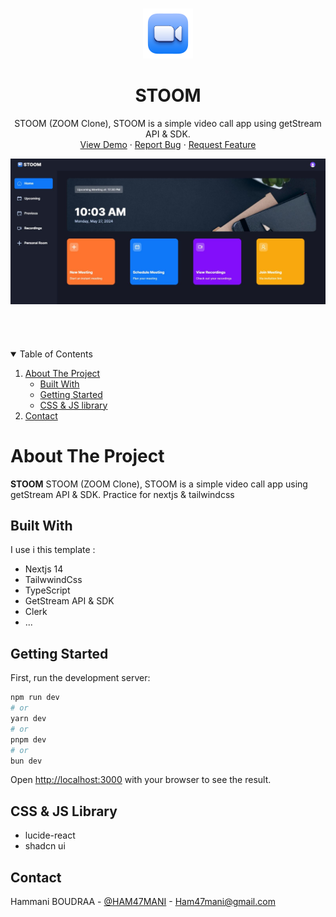 <!--
 * Template Name      : STOOM
 * Template Version   : V 1.0.0
 * Template Url       : .....................
 * Language           : Nextjs 14 with TypeScript
 * Contact Me : Skaype   :- Boudraa.Hammani
 *				      Facebook :- Ham mani
 *				      Email    :- Ham47mani@gmail.com
-->



<!-- PROJECT LOGO -->
<br />
<p align="center">
  <a href="https://ham47mani.github.io/stoom/">
    <img src="public/icons/logo.svg" alt="Logo" width="80" height="80">
  </a>

  <h1 align="center">STOOM</h1>

  <p align="center">
    STOOM (ZOOM Clone), STOOM is a simple video call app using getStream API & SDK.
    <br />
    <a href="https://hb-linkedin-clone.netlify.app">View Demo</a>
    ·
    <a href="https://github.com/Ham47Mani/stoom/issues">Report Bug</a>
    ·
    <a href="https://github.com/Ham47Mani/stoom/issues">Request Feature</a>
  </p>
</p>

<img src="preview.jpg" alt="preview" />

<br />
<br />


<br />
<br />
<br />

<!-- TABLE OF CONTENTS -->
<details open="open">
  <summary>Table of Contents</summary>
  <ol>
    <li>
      <a href="#about-the-project">About The Project</a>
      <ul>
        <li><a href="#built-with">Built With</a></li>
        <li><a href="#getting-started">Getting Started</a></li>
        <li><a href="#CSS & JS Library">CSS & JS library</a></li>
      </ul>
    </li>
    <li><a href="#contact">Contact</a></li>
  </ol>
</details>



<!-- ABOUT THE PROJECT -->
# About The Project


<b>STOOM</b> STOOM (ZOOM Clone), STOOM is a simple video call app using getStream API & SDK. Practice for nextjs & tailwindcss

## Built With

I use i this template :

* Nextjs 14
* TailwwindCss
* TypeScript
* GetStream API & SDK
* Clerk
* ...

## Getting Started

First, run the development server:

```bash
npm run dev
# or
yarn dev
# or
pnpm dev
# or
bun dev
```


Open [http://localhost:3000](http://localhost:3000) with your browser to see the result.

## CSS & JS Library
* lucide-react
* shadcn ui

<!-- CONTACT -->
## Contact

Hammani BOUDRAA - [@HAM47MANI](https://twitter.com/Ham7Mani) - Ham47mani@gmail.com


